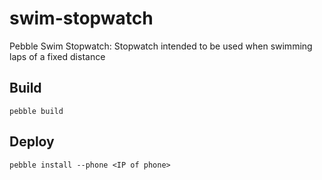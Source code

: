 # swim-stopwatch
Pebble Swim Stopwatch: Stopwatch intended to be used when swimming laps of a fixed distance

## Build
```
pebble build
```

## Deploy
```
pebble install --phone <IP of phone>
```
